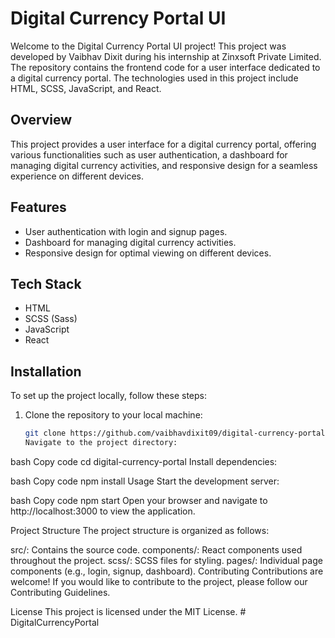 # Digital Currency Portal UI

Welcome to the Digital Currency Portal UI project! This project was developed by Vaibhav Dixit during his internship at Zinxsoft Private Limited. The repository contains the frontend code for a user interface dedicated to a digital currency portal. The technologies used in this project include HTML, SCSS, JavaScript, and React.

## Overview

This project provides a user interface for a digital currency portal, offering various functionalities such as user authentication, a dashboard for managing digital currency activities, and responsive design for a seamless experience on different devices.

## Features

- User authentication with login and signup pages.
- Dashboard for managing digital currency activities.
- Responsive design for optimal viewing on different devices.

## Tech Stack

- HTML
- SCSS (Sass)
- JavaScript
- React

## Installation

To set up the project locally, follow these steps:

1. Clone the repository to your local machine:

   ```bash
   git clone https://github.com/vaibhavdixit09/digital-currency-portal.git
   Navigate to the project directory:
   ```

bash
Copy code
cd digital-currency-portal
Install dependencies:

bash
Copy code
npm install
Usage
Start the development server:

bash
Copy code
npm start
Open your browser and navigate to http://localhost:3000 to view the application.

Project Structure
The project structure is organized as follows:

src/: Contains the source code.
components/: React components used throughout the project.
scss/: SCSS files for styling.
pages/: Individual page components (e.g., login, signup, dashboard).
Contributing
Contributions are welcome! If you would like to contribute to the project, please follow our Contributing Guidelines.

License
This project is licensed under the MIT License.
#   D i g i t a l C u r r e n c y P o r t a l  
 